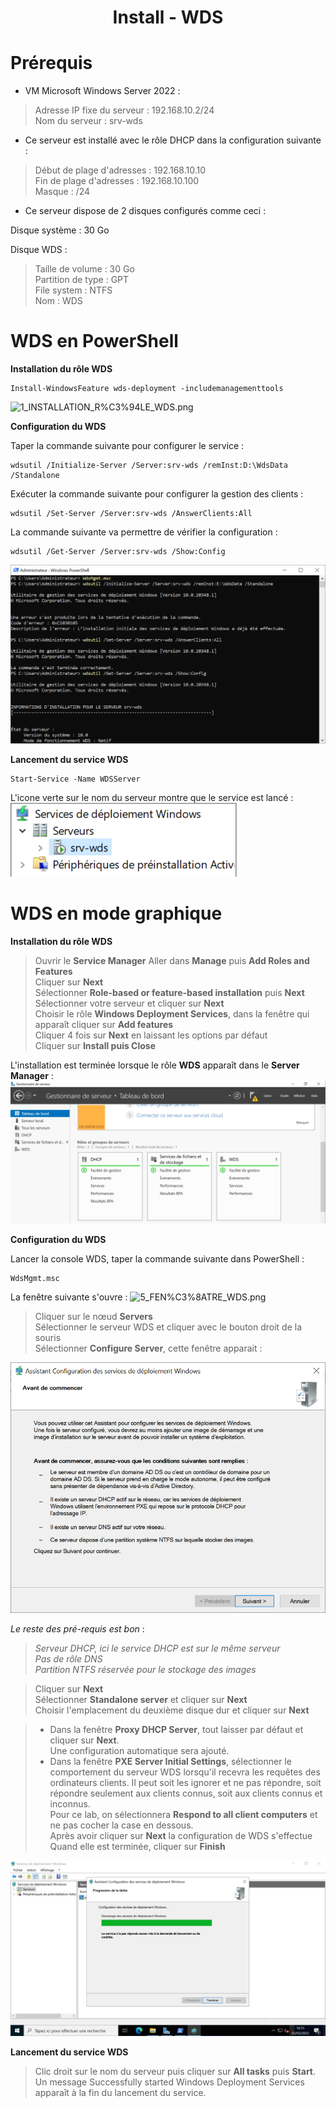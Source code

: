 
<div align="center"><H1> Install -  WDS </H1></div>

# Prérequis

- VM Microsoft Windows Server 2022 :

>  Adresse IP fixe du serveur : 192.168.10.2/24  
>  Nom du serveur : srv-wds  

- Ce serveur est installé avec le rôle DHCP dans la configuration suivante :

> Début de plage d'adresses : 192.168.10.10  
> Fin de plage d'adresses : 192.168.10.100  
> Masque : /24  

- Ce serveur dispose de 2 disques configurés comme ceci :

Disque système : 30 Go  

Disque WDS :  
> Taille de volume : 30 Go  
> Partition de type : GPT  
> File system : NTFS  
> Nom : WDS  

# WDS en PowerShell

**Installation du rôle WDS**

```
Install-WindowsFeature wds-deployment -includemanagementtools
```

![1_INSTALLATION_R%C3%94LE_WDS.png](https://github.com/Skchaper/WDS/blob/main/SCREENS/1_INSTALLATION_R%C3%94LE_WDS.png)

**Configuration du WDS**

Taper la commande suivante pour configurer le service :

```
wdsutil /Initialize-Server /Server:srv-wds /remInst:D:\WdsData /Standalone
```

Exécuter la commande suivante pour configurer la gestion des clients :

```
wdsutil /Set-Server /Server:srv-wds /AnswerClients:All
```

La commande suivante va permettre de vérifier la configuration :

```
wdsutil /Get-Server /Server:srv-wds /Show:Config
```

![2_CONFIGURATION_WDS.png](https://github.com/Skchaper/WDS/blob/main/SCREENS/2_CONFIGURATION_WDS.png)

**Lancement du service WDS**

```
Start-Service -Name WDSServer
```

L'icone verte sur le nom du serveur montre que le service est lancé :  
![3_LANCEMENT_SERVICE.png](https://github.com/Skchaper/WDS/blob/main/SCREENS/3_LANCEMENT_SERVICE.png)


# WDS en mode graphique

**Installation du rôle WDS**

> Ouvrir le **Service Manager**
> Aller dans **Manage** puis **Add Roles and Features**  
> Cliquer sur **Next**  
> Sélectionner **Role-based or feature-based installation** puis **Next**  
> Sélectionner votre serveur et cliquer sur **Next**  
> Choisir le rôle **Windows Deployment Services**, dans la fenêtre qui apparaît cliquer sur **Add features**  
> Cliquer 4 fois sur **Next** en laissant les options par défaut  
> Cliquer sur **Install puis Close**  

L'installation est terminée lorsque le rôle **WDS** apparaît dans le **Server Manager** :  
![4_WDS_SERVER_MANAGER.png](https://github.com/Skchaper/WDS/blob/main/SCREENS/4_WDS_SERVER_MANAGER.png)

**Configuration du WDS**

Lancer la console WDS, taper la commande suivante dans PowerShell :

```
WdsMgmt.msc
```

La fenêtre suivante s'ouvre :
![5_FEN%C3%8ATRE_WDS.png](https://github.com/Skchaper/WDS/blob/main/SCREENS/5_FEN%C3%8ATRE_WDS.png)

> Cliquer sur le nœud **Servers**  
> Sélectionner le serveur WDS et cliquer avec le bouton droit de la souris  
> Sélectionner **Configure Server**, cette fenêtre apparait :  

![6_CONFIGURE_SERVER.png](https://github.com/Skchaper/WDS/blob/main/SCREENS/6_CONFIGURE_SERVER.png)

_Le reste des pré-requis est bon_ :  

> _Serveur DHCP, ici le service DHCP est sur le même serveur_  
> _Pas de rôle DNS_  
> _Partition NTFS réservée pour le stockage des images_  

> Cliquer sur **Next**  
> Sélectionner **Standalone server** et cliquer sur **Next**  
> Choisir l'emplacement du deuxième disque dur et cliquer sur **Next**  

> - Dans la fenêtre **Proxy DHCP Server**, tout laisser par défaut et cliquer sur **Next**.  
> Une configuration automatique sera ajouté.  
> - Dans la fenêtre **PXE Server Initial Settings**, sélectionner le comportement du serveur WDS lorsqu'il recevra les requêtes des ordinateurs clients. Il peut soit les ignorer et ne pas répondre, soit répondre seulement aux clients connus, soit aux clients connus et inconnus.  
> Pour ce lab, on sélectionnera **Respond to all client computers** et ne pas cocher la case en dessous.  
> Après avoir cliquer sur **Next** la configuration de WDS s'effectue  
> Quand elle est terminée, cliquer sur **Finish**  

![7_TERMINER.png](https://github.com/Skchaper/WDS/blob/main/SCREENS/7_TERMINER.png)

**Lancement du service WDS**

> Clic droit sur le nom du serveur puis cliquer sur **All tasks** puis **Start**.  
> Un message Successfully started Windows Deployment Services apparaît à la fin du lancement du service.

![]()


